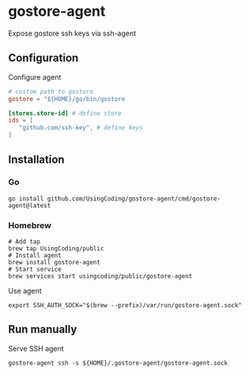 # gostore-agent

Expose gostore ssh keys via ssh-agent

## Configuration

Configure agent
```toml
# custom path to gostore
gostore = "${HOME}/go/bin/gostore

[stores.store-id] # define store
ids = [
   "github.com/ssh-key", # define keys
]
```

## Installation

### Go

```shell
go install github.com/UsingCoding/gostore-agent/cmd/gostore-agent@latest
```

### Homebrew

```shell
# Add tap
brew tap UsingCoding/public
# Install agent
brew install gostore-agent
# Start service
brew services start usingcoding/public/gostore-agent
```

Use agent
```shell
export SSH_AUTH_SOCK="$(brew --prefix)/var/run/gostore-agent.sock"
```

## Run manually

Serve SSH agent
```shell
gostore-agent ssh -s ${HOME}/.gostore-agent/gostore-agent.sock
```
